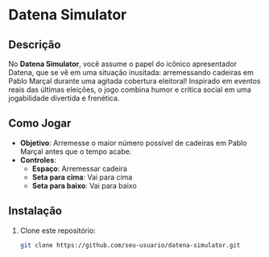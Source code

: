 # Datena Simulator

## Descrição

No **Datena Simulator**, você assume o papel do icônico apresentador Datena, que se vê em uma situação inusitada: arremessando cadeiras em Pablo Marçal durante uma agitada cobertura eleitoral! Inspirado em eventos reais das últimas eleições, o jogo combina humor e crítica social em uma jogabilidade divertida e frenética.

## Como Jogar

- **Objetivo**: Arremesse o maior número possível de cadeiras em Pablo Marçal antes que o tempo acabe.
- **Controles**:
  - **Espaço**: Arremessar cadeira
  - **Seta para cima**: Vai para cima
  - **Seta para baixo**: Vai para baixo

## Instalação

1. Clone este repositório:
   ```bash
   git clone https://github.com/seu-usuario/datena-simulator.git
